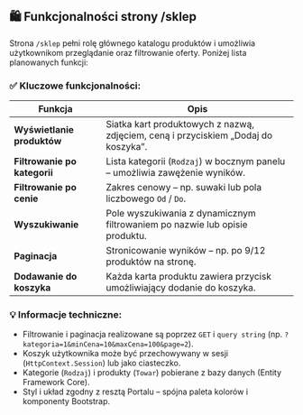 ## 🛍️ Funkcjonalności strony /sklep

Strona `/sklep` pełni rolę głównego katalogu produktów i umożliwia użytkownikom przeglądanie oraz filtrowanie oferty. Poniżej lista planowanych funkcji:

### ✅ Kluczowe funkcjonalności:

| Funkcja                      | Opis                                                                               |
| ---------------------------- | ---------------------------------------------------------------------------------- |
| **Wyświetlanie produktów**   | Siatka kart produktowych z nazwą, zdjęciem, ceną i przyciskiem „Dodaj do koszyka”. |
| **Filtrowanie po kategorii** | Lista kategorii (`Rodzaj`) w bocznym panelu – umożliwia zawężenie wyników.         |
| **Filtrowanie po cenie**     | Zakres cenowy – np. suwaki lub pola liczbowego `Od` / `Do`.                        |
| **Wyszukiwanie**             | Pole wyszukiwania z dynamicznym filtrowaniem po nazwie lub opisie produktu.        |
| **Paginacja**                | Stronicowanie wyników – np. po 9/12 produktów na stronę.                           |
| **Dodawanie do koszyka**     | Każda karta produktu zawiera przycisk umożliwiający dodanie do koszyka.            |

### 💡 Informacje techniczne:
- Filtrowanie i paginacja realizowane są poprzez `GET` i `query string` (np. `?kategoria=1&minCena=10&maxCena=100&page=2`).
- Koszyk użytkownika może być przechowywany w sesji (`HttpContext.Session`) lub jako ciasteczko.
- Kategorie (`Rodzaj`) i produkty (`Towar`) pobierane z bazy danych (Entity Framework Core).
- Styl i układ zgodny z resztą Portalu – spójna paleta kolorów i komponenty Bootstrap.

